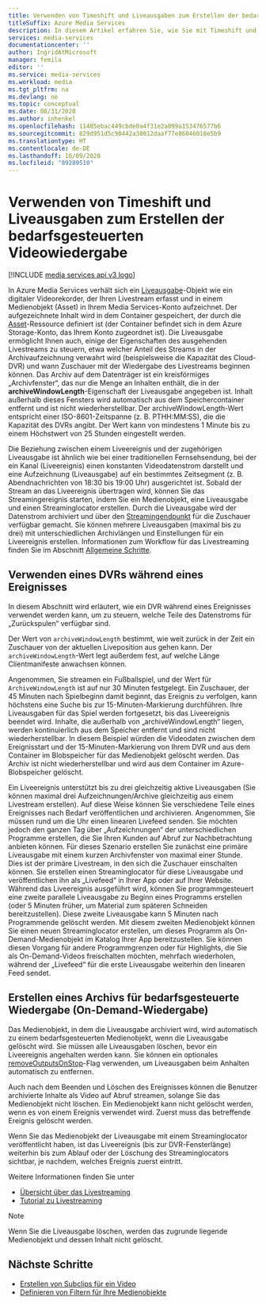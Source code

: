 ```yaml
---
title: Verwenden von Timeshift und Liveausgaben zum Erstellen der bedarfsgesteuerten Videowiedergabe
titleSuffix: Azure Media Services
description: In diesem Artikel erfahren Sie, wie Sie mit Timeshift und Liveausgaben Livestreams aufzeichnen und bedarfsgesteuerte Wiedergaben erstellen können.
services: media-services
documentationcenter: ''
author: IngridAtMicrosoft
manager: femila
editor: ''
ms.service: media-services
ms.workload: media
ms.tgt_pltfrm: na
ms.devlang: ne
ms.topic: conceptual
ms.date: 08/31/2020
ms.author: inhenkel
ms.openlocfilehash: 11485ebac449cbde0a4f31e2a099a153476577b6
ms.sourcegitcommit: 829d951d5c90442a38012daaf77e86046018e5b9
ms.translationtype: HT
ms.contentlocale: de-DE
ms.lasthandoff: 10/09/2020
ms.locfileid: "89289510"
---
```

# <a name="use-time-shifting-and-live-outputs-to-create-on-demand-video-playback"></a>Verwenden von Timeshift und Liveausgaben zum Erstellen der bedarfsgesteuerten Videowiedergabe

[!INCLUDE [media services api v3 logo](./includes/v3-hr.md)]

In Azure Media Services verhält sich ein [Liveausgabe](/rest/api/media/liveoutputs)-Objekt wie ein digitaler Videorekorder, der Ihren Livestream erfasst und in einem Medienobjekt (Asset) in Ihrem Media Services-Konto aufzeichnet. Der aufgezeichnete Inhalt wird in dem Container gespeichert, der durch die [Asset](/rest/api/media/assets)-Ressource definiert ist (der Container befindet sich in dem Azure Storage-Konto, das Ihrem Konto zugeordnet ist). Die Liveausgabe ermöglicht Ihnen auch, einige der Eigenschaften des ausgehenden Livestreams zu steuern, etwa welcher Anteil des Streams in der Archivaufzeichnung verwahrt wird (beispielsweise die Kapazität des Cloud-DVR) und wann Zuschauer mit der Wiedergabe des Livestreams beginnen können. Das Archiv auf dem Datenträger ist ein kreisförmiges „Archivfenster“, das nur die Menge an Inhalten enthält, die in der **archiveWindowLength**-Eigenschaft der Liveausgabe angegeben ist. Inhalt außerhalb dieses Fensters wird automatisch aus dem Speichercontainer entfernt und ist nicht wiederherstellbar. Der archiveWindowLength-Wert entspricht einer ISO-8601-Zeitspanne (z. B. PTHH:MM:SS), die die Kapazität des DVRs angibt. Der Wert kann von mindestens 1 Minute bis zu einem Höchstwert von 25 Stunden eingestellt werden.

Die Beziehung zwischen einem Liveereignis und der zugehörigen Liveausgabe ist ähnlich wie bei einer traditionellen Fernsehsendung, bei der ein Kanal (Liveereignis) einen konstanten Videodatenstrom darstellt und eine Aufzeichnung (Liveausgabe) auf ein bestimmtes Zeitsegment (z. B. Abendnachrichten von 18:30 bis 19:00 Uhr) ausgerichtet ist. Sobald der Stream an das Liveereignis übertragen wird, können Sie das Streamingereignis starten, indem Sie ein Medienobjekt, eine Liveausgabe und einen Streaminglocator erstellen. Durch die Liveausgabe wird der Datenstrom archiviert und über den [Streamingendpunkt](/rest/api/media/streamingendpoints) für die Zuschauer verfügbar gemacht. Sie können mehrere Liveausgaben (maximal bis zu drei) mit unterschiedlichen Archivlängen und Einstellungen für ein Liveereignis erstellen. Informationen zum Workflow für das Livestreaming finden Sie im Abschnitt [Allgemeine Schritte](live-streaming-overview.md#general-steps).

## <a name="using-a-dvr-during-an-event"></a>Verwenden eines DVRs während eines Ereignisses

In diesem Abschnitt wird erläutert, wie ein DVR während eines Ereignisses verwendet werden kann, um zu steuern, welche Teile des Datenstroms für „Zurückspulen“ verfügbar sind.

Der Wert von `archiveWindowLength` bestimmt, wie weit zurück in der Zeit ein Zuschauer von der aktuellen Liveposition aus gehen kann. Der `archiveWindowLength`-Wert legt außerdem fest, auf welche Länge Clientmanifeste anwachsen können.

Angenommen, Sie streamen ein Fußballspiel, und der Wert für `ArchiveWindowLength` ist auf nur 30 Minuten festgelegt. Ein Zuschauer, der 45 Minuten nach Spielbeginn damit beginnt, das Ereignis zu verfolgen, kann höchstens eine Suche bis zur 15-Minuten-Markierung durchführen. Ihre Liveausgaben für das Spiel werden fortgesetzt, bis das Liveereignis beendet wird. Inhalte, die außerhalb von „archiveWindowLength“ liegen, werden kontinuierlich aus dem Speicher entfernt und sind nicht wiederherstellbar. In diesem Beispiel würden die Videodaten zwischen dem Ereignisstart und der 15-Minuten-Markierung von Ihrem DVR und aus dem Container im Blobspeicher für das Medienobjekt gelöscht werden. Das Archiv ist nicht wiederherstellbar und wird aus dem Container im Azure-Blobspeicher gelöscht.

Ein Liveereignis unterstützt bis zu drei gleichzeitig aktive Liveausgaben (Sie können maximal drei Aufzeichnungen/Archive gleichzeitig aus einem Livestream erstellen). Auf diese Weise können Sie verschiedene Teile eines Ereignisses nach Bedarf veröffentlichen und archivieren. Angenommen, Sie müssen rund um die Uhr einen linearen Livefeed senden. Sie möchten jedoch den ganzen Tag über „Aufzeichnungen“ der unterschiedlichen Programme erstellen, die Sie Ihren Kunden auf Abruf zur Nachbetrachtung anbieten können. Für dieses Szenario erstellen Sie zunächst eine primäre Liveausgabe mit einem kurzen Archivfenster von maximal einer Stunde. Dies ist der primäre Livestream, in den sich die Zuschauer einschalten können. Sie erstellen einen Streaminglocator für diese Liveausgabe und veröffentlichen ihn als „Livefeed“ in Ihrer App oder auf Ihrer Website. Während das Liveereignis ausgeführt wird, können Sie programmgesteuert eine zweite parallele Liveausgabe zu Beginn eines Programms erstellen (oder 5 Minuten früher, um Material zum späteren Schneiden bereitzustellen). Diese zweite Liveausgabe kann 5 Minuten nach Programmende gelöscht werden. Mit diesem zweiten Medienobjekt können Sie einen neuen Streaminglocator erstellen, um dieses Programm als On-Demand-Medienobjekt im Katalog Ihrer App bereitzustellen. Sie können diesen Vorgang für andere Programmgrenzen oder für Highlights, die Sie als On-Demand-Videos freischalten möchten, mehrfach wiederholen, während der „Livefeed“ für die erste Liveausgabe weiterhin den linearen Feed sendet.

## <a name="creating-an-archive-for-on-demand-playback"></a>Erstellen eines Archivs für bedarfsgesteuerte Wiedergabe (On-Demand-Wiedergabe)

Das Medienobjekt, in dem die Liveausgabe archiviert wird, wird automatisch zu einem bedarfsgesteuerten Medienobjekt, wenn die Liveausgabe gelöscht wird. Sie müssen alle Liveausgaben löschen, bevor ein Liveereignis angehalten werden kann. Sie können ein optionales [removeOutputsOnStop](/rest/api/media/liveevents/stop#request-body)-Flag verwenden, um Liveausgaben beim Anhalten automatisch zu entfernen.

Auch nach dem Beenden und Löschen des Ereignisses können die Benutzer archivierte Inhalte als Video auf Abruf streamen, solange Sie das Medienobjekt nicht löschen. Ein Medienobjekt kann nicht gelöscht werden, wenn es von einem Ereignis verwendet wird. Zuerst muss das betreffende Ereignis gelöscht werden.

Wenn Sie das Medienobjekt der Liveausgabe mit einem Streaminglocator veröffentlicht haben, ist das Liveereignis (bis zur DVR-Fensterlänge) weiterhin bis zum Ablauf oder der Löschung des Streaminglocators sichtbar, je nachdem, welches Ereignis zuerst eintritt.

Weitere Informationen finden Sie unter

- [Übersicht über das Livestreaming](live-streaming-overview.md)
- [Tutorial zu Livestreaming](stream-live-tutorial-with-api.md)

> [!NOTE]
> Wenn Sie die Liveausgabe löschen, werden das zugrunde liegende Medienobjekt und dessen Inhalt nicht gelöscht.

## <a name="next-steps"></a>Nächste Schritte

* [Erstellen von Subclips für ein Video](subclip-video-rest-howto.md)
* [Definieren von Filtern für Ihre Medienobjekte](filters-dynamic-manifest-rest-howto.md)
